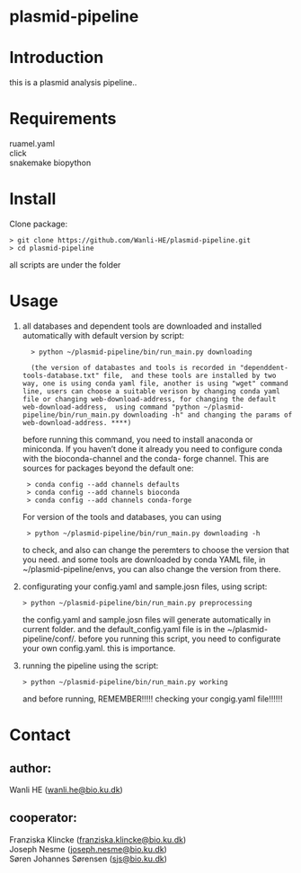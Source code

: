 # plasmid-pipeline

# Introduction
this is a plasmid analysis pipeline..

# Requirements
ruamel.yaml  
click  
snakemake
biopython

# Install
Clone package:

    > git clone https://github.com/Wanli-HE/plasmid-pipeline.git  
    > cd plasmid-pipeline

all scripts are under the folder

# Usage
1. all databases and dependent tools are downloaded and installed automatically with default version by script:  
    
         > python ~/plasmid-pipeline/bin/run_main.py downloading 
         
         (the version of databastes and tools is recorded in "dependdent-tools-database.txt" file,  and these tools are installed by two way, one is using conda yaml file, another is using "wget" command line, users can choose a suitable verison by changing conda yaml file or changing web-download-address, for changing the default web-download-address,  using command "python ~/plasmid-pipeline/bin/run_main.py downloading -h" and changing the params of web-download-address. ****)
     
   before running this command, you need to install anaconda or miniconda. If you haven’t done it already you need to configure conda with the bioconda-channel and the conda-  forge channel. This are sources for packages beyond the default one:

        > conda config --add channels defaults  
        > conda config --add channels bioconda  
        > conda config --add channels conda-forge

   For version of the tools and databases, you can using

        > python ~/plasmid-pipeline/bin/run_main.py downloading -h
      
   to check, and also can change the peremters to choose the version that you need. and some tools are downloaded by conda YAML file, in ~/plasmid-pipeline/envs, you can also change the version from there.  
   
2. configurating your config.yaml and sample.josn files, using script:  
   
       > python ~/plasmid-pipeline/bin/run_main.py preprocessing    

   the config.yaml and sample.josn files will generate automatically in current folder. and the default_config.yaml file is in the ~/plasmid-pipeline/conf/. before you running this script, you need to configurate your own config.yaml. this is importance. 
   
3. running the pipeline
    using the script:  
    
       > python ~/plasmid-pipeline/bin/run_main.py working 
       
    and before running, REMEMBER!!!!! checking your congig.yaml file!!!!!!


# Contact

## author:   
   Wanli HE (wanli.he@bio.ku.dk)

## cooperator:  
   Franziska Klincke (franziska.klincke@bio.ku.dk)  
   Joseph Nesme (joseph.nesme@bio.ku.dk)  
   Søren Johannes Sørensen (sjs@bio.ku.dk)
